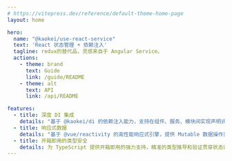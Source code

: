 ```yaml
---
# https://vitepress.dev/reference/default-theme-home-page
layout: home

hero:
  name: "@kaokei/use-react-service"
  text: '​React 状态管理 + 依赖注入'
  tagline: redux的替代品，灵感来自于 Angular Service。
  actions:
    - theme: brand
      text: Guide
      link: /guide/README
    - theme: alt
      text: API
      link: /api/README

features:
  - title: 深度 DI 集成​
    details: "基于 @kaokei/di 的依赖注入能力，支持在组件、服务、模块间实现声明式状态共享。通过分层解耦的依赖管理机制，显著提升复杂应用架构的灵活性，同时为单元测试提供细粒度控制能力。"
  - title: 响应式数据
    details: "基于 @vue/reactivity 的高性能响应式引擎，提供 ​Mutable 数据操作范式。支持直接修改状态对象并自动触发精准更新，依赖追踪粒度达属性级，无需额外 setState 操作，显著简化状态变更逻辑。"
  - title: 开箱即用的类型安全​
    details: 为 TypeScript 提供开箱即用的强力支持，精准的类型推导和验证贯穿状态访问与变更全过程，有效杜绝低级错误，提升开发效率和代码健壮性。
---
```


